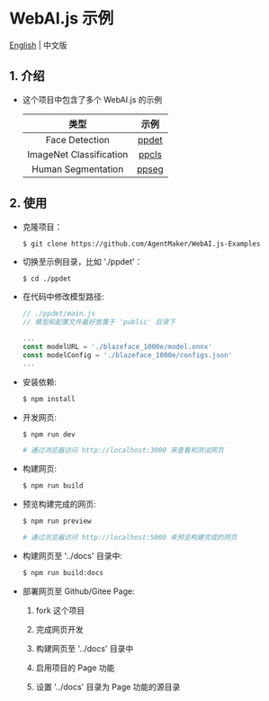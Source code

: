 # WebAI.js 示例
[English](./README.md) | 中文版

## 1. 介绍
* 这个项目中包含了多个 WebAI.js 的示例

    |类型|示例|
    |:-:|:-:|
    |Face Detection|[ppdet](./ppdet)|
    |ImageNet Classification|[ppcls](./ppcls)|
    |Human Segmentation|[ppseg](./ppseg)|

## 2. 使用
* 克隆项目：

    ```bash
    $ git clone https://github.com/AgentMaker/WebAI.js-Examples
    ```

* 切换至示例目录，比如 './ppdet'：

    ```
    $ cd ./ppdet
    ```

* 在代码中修改模型路径:

    ```js
    // ./ppdet/main.js
    // 模型和配置文件最好放置于 'public' 目录下

    ...
    const modelURL = './blazeface_1000e/model.onnx'
    const modelConfig = './blazeface_1000e/configs.json'
    ...
    ```

* 安装依赖:

    ```bash
    $ npm install
    ```

* 开发网页:

    ```bash
    $ npm run dev

    # 通过浏览器访问 http://localhost:3000 来查看和测试网页
    ```

* 构建网页:

    ```bash
    $ npm run build
    ```

* 预览构建完成的网页:

    ```bash
    $ npm run preview

    # 通过浏览器访问 http://localhost:5000 来预览构建完成的网页
    ```

* 构建网页至 '../docs' 目录中:

    ```bash
    $ npm run build:docs
    ```

* 部署网页至 Github/Gitee Page:

    1. fork 这个项目

    2. 完成网页开发

    3. 构建网页至 '../docs' 目录中

    4. 启用项目的 Page 功能

    5. 设置 '../docs' 目录为 Page 功能的源目录